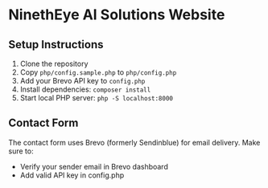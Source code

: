 # NinethEye AI Solutions Website

## Setup Instructions
1. Clone the repository
2. Copy `php/config.sample.php` to `php/config.php`
3. Add your Brevo API key to `config.php`
4. Install dependencies: `composer install`
5. Start local PHP server: `php -S localhost:8000`

## Contact Form
The contact form uses Brevo (formerly Sendinblue) for email delivery. Make sure to:
- Verify your sender email in Brevo dashboard
- Add valid API key in config.php